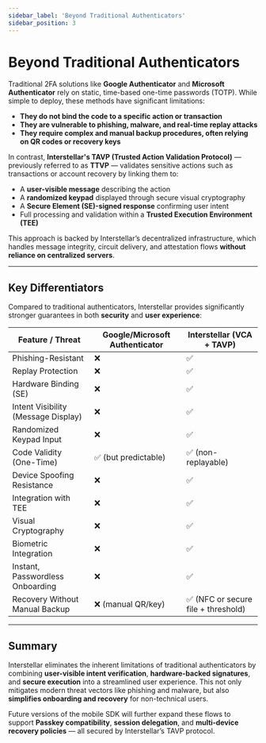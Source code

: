 ```yaml
---
sidebar_label: 'Beyond Traditional Authenticators'
sidebar_position: 3
---
```


# Beyond Traditional Authenticators

Traditional 2FA solutions like **Google Authenticator** and **Microsoft Authenticator** rely on static, time-based one-time passwords (TOTP). While simple to deploy, these methods have significant limitations:

- **They do not bind the code to a specific action or transaction**
- **They are vulnerable to phishing, malware, and real-time replay attacks**
- **They require complex and manual backup procedures, often relying on QR codes or recovery keys**

In contrast, **Interstellar's TAVP (Trusted Action Validation Protocol)** — previously referred to as **TTVP** — validates sensitive actions such as transactions or account recovery by linking them to:

- A **user-visible message** describing the action
- A **randomized keypad** displayed through secure visual cryptography
- A **Secure Element (SE)-signed response** confirming user intent
- Full processing and validation within a **Trusted Execution Environment (TEE)**

This approach is backed by Interstellar’s decentralized infrastructure, which handles message integrity, circuit delivery, and attestation flows **without reliance on centralized servers**.

---

## Key Differentiators

Compared to traditional authenticators, Interstellar provides significantly stronger guarantees in both **security** and **user experience**:

| Feature / Threat                       | Google/Microsoft Authenticator       | Interstellar (VCA + TAVP)           |
|----------------------------------------|--------------------------------------|-------------------------------------|
| Phishing-Resistant                     | ❌                                   | ✅                                  |
| Replay Protection                      | ❌                                   | ✅                                  |
| Hardware Binding (SE)                 | ❌                                   | ✅                                  |
| Intent Visibility (Message Display)    | ❌                                   | ✅                                  |
| Randomized Keypad Input                | ❌                                   | ✅                                  |
| Code Validity (One-Time)               | ✅ (but predictable)                 | ✅ (non-replayable)                 |
| Device Spoofing Resistance             | ❌                                   | ✅                                  |
| Integration with TEE                   | ❌                                   | ✅                                  |
| Visual Cryptography                    | ❌                                   | ✅                                  |
| Biometric Integration                  | ❌                                   | ✅                                  |
| Instant, Passwordless Onboarding       | ❌                                   | ✅                                  |
| Recovery Without Manual Backup         | ❌ (manual QR/key)                   | ✅ (NFC or secure file + threshold) |

---

## Summary

Interstellar eliminates the inherent limitations of traditional authenticators by combining **user-visible intent verification**, **hardware-backed signatures**, and **secure execution** into a streamlined user experience. This not only mitigates modern threat vectors like phishing and malware, but also **simplifies onboarding and recovery** for non-technical users.

Future versions of the mobile SDK will further expand these flows to support **Passkey compatibility**, **session delegation**, and **multi-device recovery policies** — all secured by Interstellar’s TAVP protocol.
